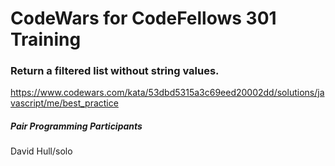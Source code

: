 # CodeWars for CodeFellows 301 Training



### Return a filtered list without string values.
https://www.codewars.com/kata/53dbd5315a3c69eed20002dd/solutions/javascript/me/best_practice

##### Pair Programming Participants
David Hull/solo
